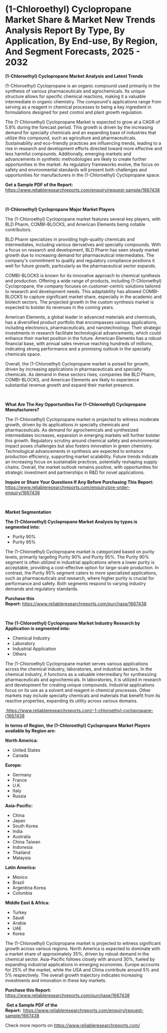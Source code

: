 <p><h1>(1-Chloroethyl) Cyclopropane Market Share & Market New Trends Analysis Report By Type, By Application, By End-use, By Region, And Segment Forecasts, 2025 - 2032</h1></p><p><strong>(1-Chloroethyl) Cyclopropane Market Analysis and Latest Trends</strong></p>
<p><p>(1-Chloroethyl) Cyclopropane is an organic compound used primarily in the synthesis of various pharmaceuticals and agrochemicals. Its unique structure allows for specific chemical reactions, making it a valuable intermediate in organic chemistry. The compound's applications range from serving as a reagent in chemical processes to being a key ingredient in formulations designed for pest control and plant growth regulation.</p><p>The (1-Chloroethyl) Cyclopropane Market is expected to grow at a CAGR of 5.9% during the forecast period. This growth is driven by the increasing demand for specialty chemicals and an expanding base of industries that utilize this compound, such as agriculture and pharmaceuticals. Sustainability and eco-friendly practices are influencing trends, leading to a rise in research and development efforts directed toward more effective and less harmful compounds. Additionally, emerging markets and advancements in synthetic methodologies are likely to create further opportunities in the market. As regulatory frameworks evolve, the focus on safety and environmental standards will present both challenges and opportunities for manufacturers in the (1-Chloroethyl) Cyclopropane space.</p></p>
<p><strong>Get a Sample PDF of the Report:&nbsp;</strong> <a href="https://www.reliableresearchreports.com/enquiry/request-sample/1667438?utm_campaign=3059&utm_medium=2&utm_source=Github&utm_content=ia&utm_term=02042025&utm_id=1-chloroethyl-cyclopropane">https://www.reliableresearchreports.com/enquiry/request-sample/1667438</a></p>
<p>&nbsp;</p>
<p><strong>(1-Chloroethyl) Cyclopropane Major Market Players</strong></p>
<p><p>The (1-Chloroethyl) Cyclopropane market features several key players, with BLD Pharm, COMBI-BLOCKS, and American Elements being notable contributors. </p><p>BLD Pharm specializes in providing high-quality chemicals and intermediates, including various derivatives and specialty compounds. With a focus on research and development, BLD Pharm has seen steady market growth due to increasing demand for pharmaceutical intermediates. The company's commitment to quality and regulatory compliance positions it well for future growth, particularly as the pharmaceutical sector expands.</p><p>COMBI-BLOCKS is known for its innovative approach to chemical synthesis and production. Offering a wide range of products, including (1-Chloroethyl) Cyclopropane, the company focuses on customer-centric solutions tailored to research and development needs. This adaptability has allowed COMBI-BLOCKS to capture significant market share, especially in the academic and biotech sectors. The projected growth in the custom synthesis market is expected to bolster its revenues in the coming years.</p><p>American Elements, a global leader in advanced materials and chemicals, has a diversified product portfolio that encompasses various applications, including electronics, pharmaceuticals, and nanotechnology. Their strategic investments in research facilitate technological advancements, which could enhance their market position in the future. American Elements has a robust financial base, with annual sales revenue reaching hundreds of millions, indicating strong performance and a promising outlook in the specialty chemicals space.</p><p>Overall, the (1-Chloroethyl) Cyclopropane market is poised for growth, driven by increasing applications in pharmaceuticals and specialty chemicals. As demand in these sectors rises, companies like BLD Pharm, COMBI-BLOCKS, and American Elements are likely to experience substantial revenue growth and expand their market presence.</p></p>
<p>&nbsp;</p>
<p><strong>What Are The Key Opportunities For (1-Chloroethyl) Cyclopropane Manufacturers?</strong></p>
<p><p>The (1-Chloroethyl) Cyclopropane market is projected to witness moderate growth, driven by its applications in specialty chemicals and pharmaceuticals. As demand for agrochemicals and synthesized intermediates increases, expansion in emerging markets will further bolster this growth. Regulatory scrutiny around chemical safety and environmental impact poses challenges but also fosters innovation in green chemistry. Technological advancements in synthesis are expected to enhance production efficiency, supporting market scalability. Future trends indicate an increasing focus on sustainable practices, potentially reshaping supply chains. Overall, the market outlook remains positive, with opportunities for strategic investment and partnerships in R&D for novel applications.</p></p>
<p><strong>Inquire or Share Your Questions If Any Before Purchasing This Report:</strong> <a href="https://www.reliableresearchreports.com/enquiry/pre-order-enquiry/1667438?utm_campaign=3059&utm_medium=2&utm_source=Github&utm_content=ia&utm_term=02042025&utm_id=1-chloroethyl-cyclopropane">https://www.reliableresearchreports.com/enquiry/pre-order-enquiry/1667438</a></p>
<p>&nbsp;</p>
<p><strong>Market Segmentation</strong></p>
<p><strong>The (1-Chloroethyl) Cyclopropane Market Analysis by types is segmented into:</strong></p>
<p><ul><li>Purity 90%</li><li>Purity 95%</li></ul></p>
<p><p>The (1-Chloroethyl) Cyclopropane market is categorized based on purity levels, primarily targeting Purity 90% and Purity 95%. The Purity 90% segment is often utilized in industrial applications where a lower purity is acceptable, providing a cost-effective option for large-scale production. In contrast, the Purity 95% segment caters to more specialized applications, such as pharmaceuticals and research, where higher purity is crucial for performance and safety. Both segments respond to varying industry demands and regulatory standards.</p></p>
<p><strong>Purchase this Report:&nbsp;</strong><a href="https://www.reliableresearchreports.com/purchase/1667438?utm_campaign=3059&utm_medium=2&utm_source=Github&utm_content=ia&utm_term=02042025&utm_id=1-chloroethyl-cyclopropane">https://www.reliableresearchreports.com/purchase/1667438</a></p>
<p>&nbsp;</p>
<p><strong>The (1-Chloroethyl) Cyclopropane Market Industry Research by Application is segmented into:</strong></p>
<p><ul><li>Chemical Industry</li><li>Laboratory</li><li>Industrial Application</li><li>Others</li></ul></p>
<p><p>The (1-Chloroethyl) Cyclopropane market serves various applications across the chemical industry, laboratories, and industrial sectors. In the chemical industry, it functions as a valuable intermediary for synthesizing pharmaceuticals and agrochemicals. In laboratories, it is utilized in research and development for creating unique compounds. Industrial applications focus on its use as a solvent and reagent in chemical processes. Other markets may include specialty chemicals and materials that benefit from its reactive properties, expanding its utility across various domains.</p></p>
<p><a href="https://www.reliableresearchreports.com/-1-chloroethyl-cyclopropane-r1667438?utm_campaign=3059&utm_medium=2&utm_source=Github&utm_content=ia&utm_term=02042025&utm_id=1-chloroethyl-cyclopropane">&nbsp;https://www.reliableresearchreports.com/-1-chloroethyl-cyclopropane-r1667438</a></p>
<p><strong>In terms of Region, the (1-Chloroethyl) Cyclopropane Market Players available by Region are:</strong></p>
<p>
    <p> <strong> North America: </strong>
        <ul>
            <li>United States</li>
            <li>Canada</li>
        </ul>
        </p> 
    <p> <strong> Europe: </strong>
        <ul>
            <li>Germany</li>
            <li>France</li>
            <li>U.K.</li>
            <li>Italy</li>
            <li>Russia</li>
        </ul>
        </p> 
    <p> <strong> Asia-Pacific: </strong>
        <ul>
            <li>China</li>
            <li>Japan</li>
            <li>South Korea</li>
            <li>India</li>
            <li>Australia</li>
            <li>China Taiwan</li>
            <li>Indonesia</li>
            <li>Thailand</li>
            <li>Malaysia</li>
        </ul>
        </p> 
    <p> <strong> Latin America: </strong>
        <ul>
            <li>Mexico</li>
            <li>Brazil</li>
            <li>Argentina Korea</li>
            <li>Colombia</li>
        </ul>
        </p> 
    <p> <strong> Middle East & Africa: </strong>
        <ul>
            <li>Turkey</li>
            <li>Saudi</li>
            <li>Arabia</li>
            <li>UAE</li>
            <li>Korea</li>
        </ul>
    </p>
    </p>
<p><p>The (1-Chloroethyl) Cyclopropane market is projected to witness significant growth across various regions. North America is expected to dominate with a market share of approximately 35%, driven by robust demand in the chemical sector. Asia-Pacific follows closely with around 30%, fueled by expanding industrial applications in emerging economies. Europe accounts for 25% of the market, while the USA and China contribute around 5% and 5% respectively. The overall growth trajectory indicates increasing investments and innovation in these key markets.</p></p>
<p><strong>Purchase this Report: </strong><a href="https://www.reliableresearchreports.com/purchase/1667438?utm_campaign=3059&utm_medium=2&utm_source=Github&utm_content=ia&utm_term=02042025&utm_id=1-chloroethyl-cyclopropane">https://www.reliableresearchreports.com/purchase/1667438</a></p>
<p>&nbsp;<strong>Get a Sample PDF of the Report:&nbsp;&nbsp;</strong><a href="https://www.reliableresearchreports.com/enquiry/request-sample/1667438?utm_campaign=3059&utm_medium=2&utm_source=Github&utm_content=ia&utm_term=02042025&utm_id=1-chloroethyl-cyclopropane">https://www.reliableresearchreports.com/enquiry/request-sample/1667438</a></p>
<p><strong></strong></p>
<p>Check more reports on <a href="https://www.reliableresearchreports.com/?utm_campaign=3059&utm_medium=2&utm_source=Github&utm_content=ia&utm_term=02042025&utm_id=1-chloroethyl-cyclopropane">https://www.reliableresearchreports.com/</a></p>